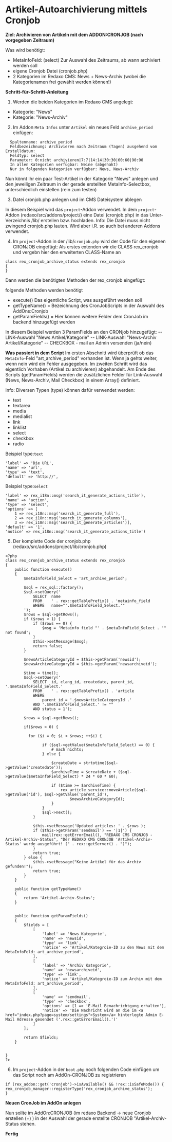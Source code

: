 # Artikel-Autoarchivierung mittels Cronjob

**Ziel: Archivieren von Artikeln mit dem ADDON:CRONJOB (nach vorgegeben Zeitraum)** 

Was wird benötigt:
- MetaInfoFeld: (select) Zur Auswahl des Zeitraums, ab wann archiviert werden soll
- eigene Cronjob Datei (cronjob.php)
- 2 Kategorien im Redaxo CMS: News + News-Archiv (wobei die Kategorienamen frei gewählt werden können!)

**Schritt-für-Schritt-Anleitung**

1. Werden die beiden Kategorien im Redaxo CMS angelegt:
- Kategorie: "News"
- Kategorie: "News-Archiv"

2. Im Addon `Meta Infos` unter `Artikel` ein neues Feld `archive_period` einfügen:

```
  Spaltenname: archive_period
  Feldbezeichnung: Archivieren nach Zeitraum (Tagen) ausgehend vom Erstelldatum:
  Feldtyp: select
  Parameter: 0:nicht archivieren|7:7|14:14|30:30|60:60|90:90
  In allen Kategorien verfügbar: Neine (abgehakt)
  Nur in folgenden Kategorien verfügbar: News, News-Archiv
```
Nun könnt Ihr ein paar Test-Artikel in der Kategorie "News" anlegen und den jeweiligen Zeitraum in der gerade erstellten MetaInfo-Selectbox, unterschiedlich einstellen (rein zum testen)

3. Datei cronjob.php anlegen und im CMS Dateisystem ablegen

In diesem Beispiel wird das `project`-Addon verwendet. In dem `project`-Addon (redaxo/src/addons/project/) eine Datei (cronjob.php) in das Unter-Verzeichnis /lib/ erstellen bzw. hochladen.
Info: Die Datei muss nicht zwingend cronjob.php lauten. Wird aber i.R. so auch bei anderen Addons verwendet.


4. Im `project`-Addon in der /lib/`cronjob.php` wird der Code für den eigenen CRONJOB eingefügt:
Als erstes extenden wir die CLASS rex_cronjob und vergebn hier den erweiterten CLASS-Name an

```
class rex_cronjob_archive_status extends rex_cronjob
{
}
```
Dann werden die benötigten Methoden der rex_cronjob eingefügt:

folgende Methoden werden benötigt
- execute() Das eigentliche Script, was ausgeführt werden soll
- getTypeName() = Bezeichnung des CronJobScripts in der Auswahl des AddOns:Cronjob
- getParamFields() = Hier können weitere Felder dem CronJob im backend hinzugefügt werden

In diesem Beispiel werden 3 ParamFields an den CRONjob hinzugefügt:
-- LINK-Auswahl "News Artikel/Kategorie"
-- LINK-Auswahl "News-Archiv Artikel/Kategorie"
-- CHECKBOX - mail an Admin versenden (ja/nein)

**Was passiert in dem Script**
Im ersten Abschnitt wird überprüft ob das `MetaInfo`-Feld "art_archive_period" vorhanden ist. Wenn ja gehts weiter, wenn nein wird ein Fehler ausgegeben.
Im zweiten Schritt wird das eigentlich Vorhaben (Artikel zu archivieren) abgehandelt. Am Ende des Scripts (getParamFields) werden die zusätzlichen Felder für Link-Auswahl (News, News-Archiv, Mail Checkbox) in einem Array() definiert.

Info: Diversen Typen (type) können dafür verwendet werden:
- text
- textarea
- media
- medialist
- link
- linklist
- select
- checkbox
- radio

Beispiel type:`text`
```
'label' => 'Die URL',
'name' => 'url',
'type' => 'text',
'default' => 'http://',
```

Beispiel type:`select`
```
'label' => rex_i18n::msg('search_it_generate_actions_title'),
'name' => 'action',
'type' => 'select',
'options' => [
    1 => rex_i18n::msg('search_it_generate_full'),
    2 => rex_i18n::msg('search_it_generate_columns'),
    3 => rex_i18n::msg('search_it_generate_articles')],
'default' => '1',
'notice' => rex_i18n::msg('search_it_generate_actions_title')
```


5. Der komplette Code der cronjob.php (redaxo/src/addons/project/lib/cronjob.php)
```
<?php
class rex_cronjob_archive_status extends rex_cronjob
{
    public function execute()
    {
        $metaInfoField_Select = 'art_archive_period';

        $sql = rex_sql::factory();
        $sql->setQuery('
            SELECT  name
            FROM    ' . rex::getTablePrefix() . 'metainfo_field
            WHERE   name="'.$metaInfoField_Select.'"
        ');
        $rows = $sql->getRows();
        if ($rows < 1) {
            if ($rows == 0) {
                $msg = 'Metainfo field "' . $metaInfoField_Select . '" not found';
            }
            $this->setMessage($msg);
            return false;
        }

        $newsArticleCategoryId = $this->getParam('newsid');
        $newsArchiveCategoryId = $this->getParam('newsarchiveid');

        $time = time();
        $sql->setQuery('
            SELECT  id, clang_id, createdate, parent_id, '.$metaInfoField_Select.'
            FROM    ' . rex::getTablePrefix() . 'article
            WHERE
                parent_id = '.$newsArticleCategoryId .'
            AND '.$metaInfoField_Select.' != ""
            AND status = 1');

        $rows = $sql->getRows();

        if($rows > 0) {

          for ($i = 0; $i < $rows; ++$i) {

                if ($sql->getValue($metaInfoField_Select) == 0) {
                    # mach nichts;
                } else {

                    $createDate = strtotime($sql->getValue('createdate'));
                    $archiveTime = $createDate + ($sql->getValue($metaInfoField_Select) * 24 * 60 * 60);

                    if ($time >= $archiveTime) {
                        rex_article_service::moveArticle($sql->getValue('id'), $sql->getValue('parent_id'),
                            $newsArchiveCategoryId);
                    }
                }
                $sql->next();
            }

            $this->setMessage('Updated articles: ' . $rows );
            if ($this->getParam('sendmail') == '|1|') {
                mail(rex::getErrorEmail(), "REDAXO CMS CRONJOB - Artikel-Archiv-Status", "Der REDAXO CMS CRONJOB 'Artikel-Archiv-Status' wurde ausgeführt! (" . rex::getServer() . ")");
            }
            return true;
        } else {
            $this->setMessage("Keine Artikel für das Archiv gefunden!");
            return true;
        }
    }

    public function getTypeName()
    {
        return 'Artikel-Archiv-Status';
    }


    public function getParamFields()
    {
        $fields = [
            [
                'label' => 'News Kategorie',
                'name' => 'newsid',
                'type' => 'link',
                'notice' => 'Artikel/Kategroie-ID zu den News mit dem MetaInfoFeld: art_archive_period',
            ],
            [
                'label' => 'Archiv Kategorie',
                'name' => 'newsarchiveid',
                'type' => 'link',
                'notice' => 'Artikel/Kategroie-ID zum Archiv mit dem MetaInfoFeld: art_archive_period',
            ],
            [
                'name' => 'sendmail',
                'type' => 'checkbox',
                'options' => [1 => 'E-Mail Benachrichtgung erhalten'],
                'notice' => 'Die Nachricht wird an die im <a href="index.php?page=system/settings">System</a> hinterlegte Admin E-Mail Adresse gesendet ('.rex::getErrorEmail().')'
            ]
        ];

        return $fields;
    }


}
?>
```

6. Im `project`-Addon in der `boot.php` noch folgenden Code einfügen um das Script noch am AddOn-CRONJOB zu registrieren
```
if (rex_addon::get('cronjob')->isAvailable() && !rex::isSafeMode()) {
rex_cronjob_manager::registerType('rex_cronjob_archive_status');
}
```


**Neuen CronJob im AddOn anlegen**

Nun sollte im AddOn:CRONJOB (im redaxo Backend -> neue Cronjob erstellen (+) ) in der Auswahl der gerade erstellte CRONJOB "Artikel-Archiv-Status stehen.


**Fertig**
